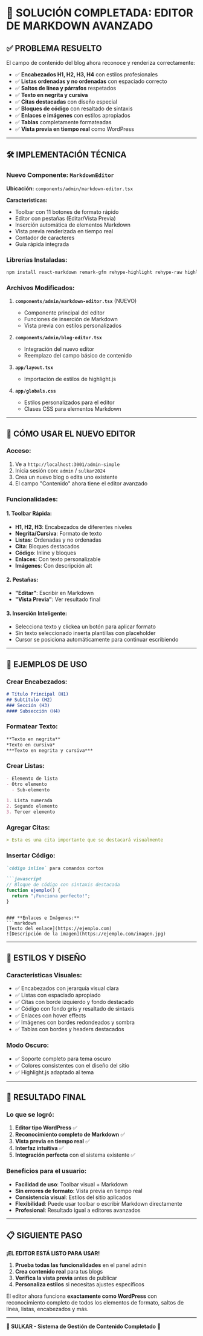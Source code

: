 # 🎉 SOLUCIÓN COMPLETADA: EDITOR DE MARKDOWN AVANZADO

## ✅ **PROBLEMA RESUELTO**

El campo de contenido del blog ahora reconoce y renderiza correctamente:

- ✅ **Encabezados H1, H2, H3, H4** con estilos profesionales
- ✅ **Listas ordenadas y no ordenadas** con espaciado correcto
- ✅ **Saltos de línea y párrafos** respetados
- ✅ **Texto en negrita y cursiva** 
- ✅ **Citas destacadas** con diseño especial
- ✅ **Bloques de código** con resaltado de sintaxis
- ✅ **Enlaces e imágenes** con estilos apropiados
- ✅ **Tablas** completamente formateadas
- ✅ **Vista previa en tiempo real** como WordPress

---

## 🛠️ **IMPLEMENTACIÓN TÉCNICA**

### **Nuevo Componente: `MarkdownEditor`**

**Ubicación:** `components/admin/markdown-editor.tsx`

**Características:**
- Toolbar con 11 botones de formato rápido
- Editor con pestañas (Editar/Vista Previa)
- Inserción automática de elementos Markdown
- Vista previa renderizada en tiempo real
- Contador de caracteres
- Guía rápida integrada

### **Librerías Instaladas:**
```bash
npm install react-markdown remark-gfm rehype-highlight rehype-raw highlight.js @radix-ui/react-tabs
```

### **Archivos Modificados:**

1. **`components/admin/markdown-editor.tsx`** (NUEVO)
   - Componente principal del editor
   - Funciones de inserción de Markdown
   - Vista previa con estilos personalizados

2. **`components/admin/blog-editor.tsx`**
   - Integración del nuevo editor
   - Reemplazo del campo básico de contenido

3. **`app/layout.tsx`**
   - Importación de estilos de highlight.js

4. **`app/globals.css`**
   - Estilos personalizados para el editor
   - Clases CSS para elementos Markdown

---

## 🎯 **CÓMO USAR EL NUEVO EDITOR**

### **Acceso:**
1. Ve a `http://localhost:3001/admin-simple`
2. Inicia sesión con: `admin` / `sulkar2024`
3. Crea un nuevo blog o edita uno existente
4. El campo "Contenido" ahora tiene el editor avanzado

### **Funcionalidades:**

#### **1. Toolbar Rápida:**
- **H1, H2, H3**: Encabezados de diferentes niveles
- **Negrita/Cursiva**: Formato de texto
- **Listas**: Ordenadas y no ordenadas
- **Cita**: Bloques destacados
- **Código**: Inline y bloques
- **Enlaces**: Con texto personalizable
- **Imágenes**: Con descripción alt

#### **2. Pestañas:**
- **"Editar"**: Escribir en Markdown
- **"Vista Previa"**: Ver resultado final

#### **3. Inserción Inteligente:**
- Selecciona texto y clickea un botón para aplicar formato
- Sin texto seleccionado inserta plantillas con placeholder
- Cursor se posiciona automáticamente para continuar escribiendo

---

## 📝 **EJEMPLOS DE USO**

### **Crear Encabezados:**
```markdown
# Título Principal (H1)
## Subtítulo (H2)  
### Sección (H3)
#### Subsección (H4)
```

### **Formatear Texto:**
```markdown
**Texto en negrita**
*Texto en cursiva*
***Texto en negrita y cursiva***
```

### **Crear Listas:**
```markdown
- Elemento de lista
- Otro elemento
  - Sub-elemento

1. Lista numerada
2. Segundo elemento
3. Tercer elemento
```

### **Agregar Citas:**
```markdown
> Esta es una cita importante que se destacará visualmente
```

### **Insertar Código:**
```markdown
`código inline` para comandos cortos

```javascript
// Bloque de código con sintaxis destacada
function ejemplo() {
  return "¡Funciona perfecto!";
}
```
```

### **Enlaces e Imágenes:**
```markdown
[Texto del enlace](https://ejemplo.com)
![Descripción de la imagen](https://ejemplo.com/imagen.jpg)
```

---

## 🎨 **ESTILOS Y DISEÑO**

### **Características Visuales:**
- ✅ Encabezados con jerarquía visual clara
- ✅ Listas con espaciado apropiado
- ✅ Citas con borde izquierdo y fondo destacado
- ✅ Código con fondo gris y resaltado de sintaxis
- ✅ Enlaces con hover effects
- ✅ Imágenes con bordes redondeados y sombra
- ✅ Tablas con bordes y headers destacados

### **Modo Oscuro:**
- ✅ Soporte completo para tema oscuro
- ✅ Colores consistentes con el diseño del sitio
- ✅ Highlight.js adaptado al tema

---

## 🚀 **RESULTADO FINAL**

### **Lo que se logró:**
1. **Editor tipo WordPress** ✅
2. **Reconocimiento completo de Markdown** ✅
3. **Vista previa en tiempo real** ✅
4. **Interfaz intuitiva** ✅
5. **Integración perfecta** con el sistema existente ✅

### **Beneficios para el usuario:**
- **Facilidad de uso**: Toolbar visual + Markdown
- **Sin errores de formato**: Vista previa en tiempo real
- **Consistencia visual**: Estilos del sitio aplicados
- **Flexibilidad**: Puede usar toolbar o escribir Markdown directamente
- **Profesional**: Resultado igual a editores avanzados

---

## 📋 **SIGUIENTE PASO**

**¡EL EDITOR ESTÁ LISTO PARA USAR!**

1. **Prueba todas las funcionalidades** en el panel admin
2. **Crea contenido real** para tus blogs
3. **Verifica la vista previa** antes de publicar
4. **Personaliza estilos** si necesitas ajustes específicos

El editor ahora funciona **exactamente como WordPress** con reconocimiento completo de todos los elementos de formato, saltos de línea, listas, encabezados y más.

---

**💚 SULKAR - Sistema de Gestión de Contenido Completado** 🎯
